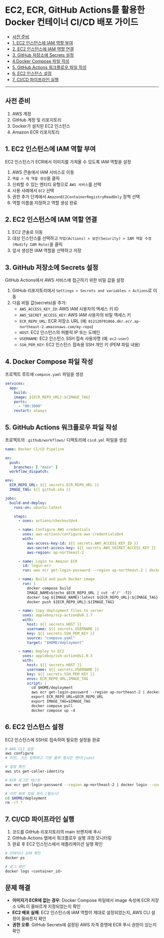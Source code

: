 # EC2, ECR, GitHub Actions를 활용한 Docker 컨테이너 CI/CD 배포 가이드
- [사전 준비](#사전-준비)
- [1. EC2 인스턴스에 IAM 역할 부여](#1-ec2-인스턴스에-iam-역할-부여)
- [2. EC2 인스턴스에 IAM 역할 연결](#2-ec2-인스턴스에-iam-역할-연결)
- [3. GitHub 저장소에 Secrets 설정](#3-github-저장소에-secrets-설정)
- [4.Docker Compose 파일 작성](#4-docker-compose-파일-작성)
- [5. GitHub Actions 워크플로우 파일 작성](#5-github-actions-워크플로우-파일-작성)
- [6. EC2 인스턴스 설정](#6-ec2-인스턴스-설정)
- [7. CI/CD 파이프라인 실행](#7-cicd-파이프라인-실행)

-------

## 사전 준비

1. AWS 계정
2. GitHub 계정 및 리포지토리
3. Docker가 설치된 EC2 인스턴스
4. Amazon ECR 리포지토리

## 1. EC2 인스턴스에 IAM 역할 부여

EC2 인스턴스가 ECR에서 이미지를 가져올 수 있도록 IAM 역할을 설정

1. AWS 콘솔에서 IAM 서비스로 이동
2. `역할 > 새 역할 생성`을 클릭
3. 신뢰할 수 있는 엔티티 유형으로 `AWS 서비스`를 선택
4. 사용 사례에서 `EC2` 선택
5. 권한 추가 단계에서 `AmazonEC2ContainerRegistryReadOnly` 정책 선택
6. 역할 이름을 지정하고 역할 생성 완료

## 2. EC2 인스턴스에 IAM 역할 연결

1. EC2 콘솔로 이동
2. 대상 인스턴스를 선택하고 `작업(Actions) > 보안(Security) > IAM 역할 수정(Modify IAM Role)`을 클릭
3. 앞서 생성한 IAM 역할을 선택하고 저장

## 3. GitHub 저장소에 Secrets 설정

GitHub Actions에서 AWS 서비스에 접근하기 위한 비밀 값을 설정

1. GitHub 리포지토리에서 `Settings > Secrets and variables > Actions`로 이동
2. 다음 비밀 값(secrets)을 추가:
   - `AWS_ACCESS_KEY_ID`: AWS IAM 사용자의 액세스 키 ID
   - `AWS_SECRET_ACCESS_KEY`: AWS IAM 사용자의 비밀 액세스 키
   - `ECR_REPO_URL`: ECR 저장소 URL (예: `012120701866.dkr.ecr.ap-northeast-2.amazonaws.com/my-repo`)
   - `HOST`: EC2 인스턴스의 퍼블릭 IP 또는 도메인
   - `USERNAME`: EC2 인스턴스 SSH 접속 사용자명 (예: `ec2-user`)
   - `SSH_PEM_KEY`: EC2 인스턴스 접속용 SSH 개인 키 (PEM 파일 내용)

## 4. Docker Compose 파일 작성

프로젝트 루트에 `compose.yaml` 파일을 생성

```yaml
services:
  app:
    build: .
    image: ${ECR_REPO_URL}:${IMAGE_TAG}
    ports:
      - "80:3000"
    restart: always
```

## 5. GitHub Actions 워크플로우 파일 작성

프로젝트의 `.github/workflows/` 디렉토리에 `cicd.yml` 파일을 생성

```yaml
name: Docker CI/CD Pipeline

on:
  push:
    branches: [ "main" ]
  workflow_dispatch:

env:
  ECR_REPO_URL: ${{ secrets.ECR_REPO_URL }}
  IMAGE_TAG: ${{ github.sha }}

jobs:
  build-and-deploy:
    runs-on: ubuntu-latest

    steps:
      - uses: actions/checkout@v4

      - name: Configure AWS credentials
        uses: aws-actions/configure-aws-credentials@v4
        with:
          aws-access-key-id: ${{ secrets.AWS_ACCESS_KEY_ID }}
          aws-secret-access-key: ${{ secrets.AWS_SECRET_ACCESS_KEY }}
          aws-region: ap-northeast-2

      - name: Login to Amazon ECR
        id: login-ecr
        run: aws ecr get-login-password --region ap-northeast-2 | docker login --username AWS --password-stdin ${{ secrets.ECR_REPO_URL }}

      - name: Build and push Docker image
        run: |
          docker compose build
          IMAGE_NAME=$(echo $ECR_REPO_URL | cut -d'/' -f2)
          docker tag ${IMAGE_NAME}:latest ${ECR_REPO_URL}:${IMAGE_TAG}
          docker push ${ECR_REPO_URL}:${IMAGE_TAG}

      - name: Copy deployment files to server
        uses: appleboy/scp-action@v0.1.7
        with:
          host: ${{ secrets.HOST }}
          username: ${{ secrets.USERNAME }}
          key: ${{ secrets.SSH_PEM_KEY }}
          source: "compose.yaml"
          target: "$HOME/deployment"

      - name: Deploy to EC2
        uses: appleboy/ssh-action@v1.0.3
        with:
          host: ${{ secrets.HOST }}
          username: ${{ secrets.USERNAME }}
          key: ${{ secrets.SSH_PEM_KEY }}
          envs: ECR_REPO_URL,IMAGE_TAG
          script: |
            cd $HOME/deployment
            aws ecr get-login-password --region ap-northeast-2 | docker login --username AWS --password-stdin $ECR_REPO_URL
            export ECR_REPO_URL=$ECR_REPO_URL
            export IMAGE_TAG=$IMAGE_TAG
            docker compose pull
            docker compose up -d
```

## 6. EC2 인스턴스 설정

EC2 인스턴스에 SSH로 접속하여 필요한 설정을 완료

```bash
# AWS CLI 설정
aws configure
# 리전, 키는 입력하고 기본 출력 형식은 엔터(json)

# 설정 확인
aws sts get-caller-identity

# ECR 로그인 테스트
aws ecr get-login-password --region ap-northeast-2 | docker login --username AWS --password-stdin 012120701866.dkr.ecr.ap-northeast-2.amazonaws.com

# 이전 배포 파일 정리 (필요시)
cd $HOME/deployment
rm -rf *
```

## 7. CI/CD 파이프라인 실행

1. 코드를 GitHub 리포지토리의 main 브랜치에 푸시
2. GitHub Actions 탭에서 워크플로우 실행 과정 모니터링
3. 완료 후 EC2 인스턴스에서 애플리케이션 실행 확인

```bash
# 컨테이너 상태 확인
docker ps

# 로그 확인
docker logs <container_id>
```

## 문제 해결

- **이미지가 ECR에 없는 경우**: Docker Compose 파일에서 image 속성에 ECR 저장소 URL이 올바르게 지정되었는지 확인
- **EC2 배포 실패**: EC2 인스턴스에 IAM 역할이 제대로 설정되었는지, AWS CLI 설정이 올바른지 확인
- **권한 오류**: GitHub Secrets에 설정된 AWS 자격 증명에 ECR 푸시 권한이 있는지 확인
